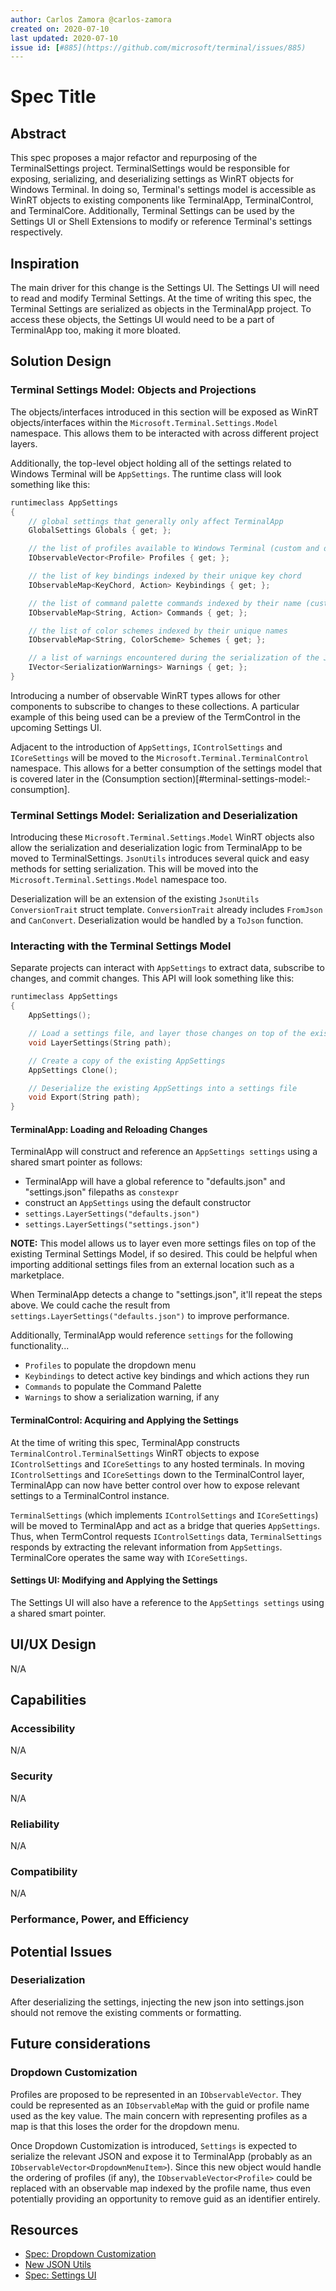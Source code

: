 ```yaml
---
author: Carlos Zamora @carlos-zamora
created on: 2020-07-10
last updated: 2020-07-10
issue id: [#885](https://github.com/microsoft/terminal/issues/885)
---
```


# Spec Title

## Abstract

This spec proposes a major refactor and repurposing of the TerminalSettings project. TerminalSettings would
 be responsible for exposing, serializing, and deserializing settings as WinRT objects for Windows Terminal. In
 doing so, Terminal's settings model is accessible as WinRT objects to existing components like TerminalApp,
 TerminalControl, and TerminalCore. Additionally, Terminal Settings can be used by the Settings UI or
 Shell Extensions to modify or reference Terminal's settings respectively.

## Inspiration

The main driver for this change is the Settings UI. The Settings UI will need to read and modify Terminal Settings.
 At the time of writing this spec, the Terminal Settings are serialized as objects in the TerminalApp project.
 To access these objects, the Settings UI would need to be a part of TerminalApp too, making it more bloated.

## Solution Design

### Terminal Settings Model: Objects and Projections

The objects/interfaces introduced in this section will be exposed as WinRT objects/interfaces
 within the `Microsoft.Terminal.Settings.Model` namespace. This allows them to be interacted with across
 different project layers.

Additionally, the top-level object holding all of the settings related to Windows Terminal will be
`AppSettings`. The runtime class will look something like this:
```c++
runtimeclass AppSettings
{
    // global settings that generally only affect TerminalApp
    GlobalSettings Globals { get; };

    // the list of profiles available to Windows Terminal (custom and dynamically generated)
    IObservableVector<Profile> Profiles { get; };

    // the list of key bindings indexed by their unique key chord
    IObservableMap<KeyChord, Action> Keybindings { get; };

    // the list of command palette commands indexed by their name (custom or auto-generated)
    IObservableMap<String, Action> Commands { get; };

    // the list of color schemes indexed by their unique names
    IObservableMap<String, ColorScheme> Schemes { get; };

    // a list of warnings encountered during the serialization of the JSON
    IVector<SerializationWarnings> Warnings { get; };
}
```

Introducing a number of observable WinRT types allows for other components to subscribe to changes
 to these collections. A particular example of this being used can be a preview of the TermControl in
 the upcoming Settings UI.

Adjacent to the introduction of `AppSettings`, `IControlSettings` and `ICoreSettings` will be moved
 to the `Microsoft.Terminal.TerminalControl` namespace. This allows for a better consumption of the
 settings model that is covered later in the (Consumption section)[#terminal-settings-model:-consumption].


### Terminal Settings Model: Serialization and Deserialization

Introducing these `Microsoft.Terminal.Settings.Model` WinRT objects also allow the serialization and deserialization
 logic from TerminalApp to be moved to TerminalSettings. `JsonUtils` introduces several quick and easy methods
 for setting serialization. This will be moved into the `Microsoft.Terminal.Settings.Model` namespace too.

Deserialization will be an extension of the existing `JsonUtils` `ConversionTrait` struct template. `ConversionTrait`
 already includes `FromJson` and `CanConvert`. Deserialization would be handled by a `ToJson` function.


### Interacting with the Terminal Settings Model

Separate projects can interact with `AppSettings` to extract data, subscribe to changes, and commit changes.
This API will look something like this:
```c++
runtimeclass AppSettings
{
    AppSettings();

    // Load a settings file, and layer those changes on top of the existing AppSettings
    void LayerSettings(String path);

    // Create a copy of the existing AppSettings
    AppSettings Clone();

    // Deserialize the existing AppSettings into a settings file
    void Export(String path);
}
```

#### TerminalApp: Loading and Reloading Changes

TerminalApp will construct and reference an `AppSettings settings` using a shared smart pointer as follows:
- TerminalApp will have a global reference to "defaults.json" and "settings.json" filepaths as `constexpr`
- construct an `AppSettings` using the default constructor
- `settings.LayerSettings("defaults.json")`
- `settings.LayerSettings("settings.json")`

**NOTE:** This model allows us to layer even more settings files on top of the existing Terminal Settings
 Model, if so desired. This could be helpful when importing additional settings files from an external location
 such as a marketplace.

When TerminalApp detects a change to "settings.json", it'll repeat the steps above. We could cache the result from
 `settings.LayerSettings("defaults.json")` to improve performance.

Additionally, TerminalApp would reference `settings` for the following functionality...
- `Profiles` to populate the dropdown menu
- `Keybindings` to detect active key bindings and which actions they run
- `Commands` to populate the Command Palette
- `Warnings` to show a serialization warning, if any

#### TerminalControl: Acquiring and Applying the Settings

At the time of writing this spec, TerminalApp constructs `TerminalControl.TerminalSettings` WinRT objects
 to expose `IControlSettings` and `ICoreSettings` to any hosted terminals. In moving `IControlSettings`
 and `ICoreSettings` down to the TerminalControl layer, TerminalApp can now have better control over
 how to expose relevant settings to a TerminalControl instance.

`TerminalSettings` (which implements `IControlSettings` and `ICoreSettings`) will be moved to TerminalApp and act as a bridge that queries `AppSettings`. Thus,
 when TermControl requests `IControlSettings` data, `TerminalSettings` responds by extracting the
 relevant information from `AppSettings`. TerminalCore operates the same way with `ICoreSettings`.

#### Settings UI: Modifying and Applying the Settings

The Settings UI will also have a reference to the `AppSettings settings` using a shared smart pointer.

<!--
TODO CARLOS:
    The "Interacting with the Terminal Settings Model" section is incomplete.
    What's included here are some preliminary thoughts.

    I will be fixing this section and adding more this coming Monday.
    Pushing so I can work on this on the go. Have a fun weekend!
-->

## UI/UX Design

N/A

## Capabilities

### Accessibility

N/A

### Security

N/A

### Reliability

N/A

### Compatibility

N/A

### Performance, Power, and Efficiency

## Potential Issues

### Deserialization

After deserializing the settings, injecting the new json into settings.json
 should not remove the existing comments or formatting.

## Future considerations

### Dropdown Customization

Profiles are proposed to be represented in an `IObservableVector`. They could be represented as an
 `IObservableMap` with the guid or profile name used as the key value. The main concern with representing
 profiles as a map is that this loses the order for the dropdown menu.

Once Dropdown Customization is introduced, `Settings` is expected to serialize the relevant JSON and expose
 it to TerminalApp (probably as an `IObservableVector<DropdownMenuItem>`). Since this new object would
 handle the ordering of profiles (if any), the `IObservableVector<Profile>` could be replaced with
 an observable map indexed by the profile name, thus even potentially providing an opportunity to
 remove guid as an identifier entirely.


## Resources

- [Spec: Dropdown Customization](https://github.com/microsoft/terminal/pull/5888)
- [New JSON Utils](https://github.com/microsoft/terminal/pull/6590)
- [Spec: Settings UI](https://github.com/microsoft/terminal/pull/6720)
